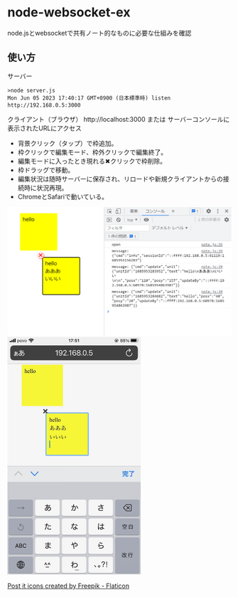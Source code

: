 # node-websocket-ex

node.jsとwebsocketで共有ノート的なものに必要な仕組みを確認

## 使い方

サーバー

```
>node server.js
Mon Jun 05 2023 17:40:17 GMT+0900 (日本標準時) listen http://192.168.0.5:3000
```

クライアント（ブラウザ）
http://localhost:3000 または サーバーコンソールに表示されたURLにアクセス

+ 背景クリック（タップ）で枠追加。
+ 枠クリックで編集モード、枠外クリックで編集終了。
+ 編集モードに入ったとき現れる✖クリックで枠削除。
+ 枠ドラッグで移動。
+ 編集状況は随時サーバーに保存され、リロードや新規クライアントからの接続時に状況再現。
+ ChromeとSafariで動いている。

<img src="doc/img/pc.png" width="600">

<img src="doc/img/sp.jpeg" width="300">

[Post it icons created by Freepik - Flaticon](https://www.flaticon.com/free-icons/post-it)
